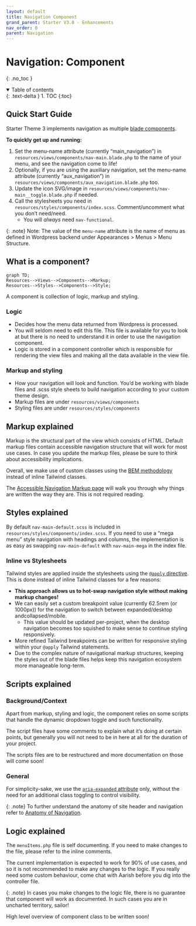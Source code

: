 ```yaml
---
layout: default
title: Navigation Component
grand_parent: Starter V3.0 - Enhancements
nav_order: 0
parent: Navigation
---
```

# Navigation: Component
{: .no_toc }

<details open markdown="block">
  <summary>
    Table of contents
  </summary>
  {: .text-delta }
1. TOC
{:toc}
</details>

## Quick Start Guide

Starter Theme 3 implements navigation as multiple [blade components](https://laravel.com/docs/11.x/blade#components).  

**To quickly get up and running:** 

1. Set the menu-name attribute (currently “main_navigation”) in `resources/views/components/nav-main.blade.php` to the name of your menu, and see the navigation come to life!
2. Optionally, if you are using the auxiliary navigation, set the menu-name attribute (currently “aux_navigation”) in `resources/views/components/aux_navigation.blade.php` too.
3. Update the icon SVG/image in `resources/views/components/nav-main__toggle.blade.php` if needed.
4. Call the stylesheets you need in `resources/styles/components/index.scss`. Comment/uncomment what you don’t need/need.
    - You will *always* need `nav-functional`.

{: .note}
Note: The value of the `menu-name` attribute is the name of menu as defined in Wordpress backend under Appearances > Menus > Menu Structure. 

## What is a component?

```mermaid
graph TD;
Resources-->Views-->Components-->Markup;
Resources-->Styles-->Components-->Style;

```

A component is collection of logic, markup and styling.

### Logic

- Decides how the menu data returned from Wordpress is processed.
- You will seldom need to edit this file. This file is available for you to look at but there is no need to understand it in order to use the navigation component.
- Logic is stored in a component controller which is responsible for rendering the view files and making all the data available in the view file.

### Markup and styling

- How your navigation will look and function. You’d be working with blade files and .scss style sheets to build navigation according to your custom theme design.
- Markup files are under `resources/views/components`
- Styling files are under `resources/styles/components`

## Markup explained

Markup is the structural part of the view which consists of HTML. Default markup files contain accessible navigation structure that will work for most use cases. In case you update the markup files, please be sure to think about accessibility implications.

Overall, we make use of custom classes using the [BEM methodology](https://getbem.com/) instead of inline Tailwind classes. 

The [Accessible Navigation Markup page](/docs/starter-v3-enhancements/navigation/accessible-navigation-markup.html) will walk you through why things are written the way they are. This is not required reading.

## Styles explained

By default `nav-main-default.scss` is included in `resources/styles/components/index.scss`*.* If you need to use a “mega menu” style navigation with headings and columns, the implementation is as easy as swapping `nav-main-default` with `nav-main-mega` in the index file.

### Inline vs Stylesheets

Tailwind styles are applied inside the stylesheets using the [`@apply` directive](https://tailwindcss.com/docs/functions-and-directives#apply). This is done instead of inline Tailwind classes for a few reasons:

- **This approach allows us to hot-swap navigation style without making markup changes!**
- We can easily set a custom breakpoint value (currently 62.5rem (or 1000px)) for the navigation to switch between expanded/desktop andcollapsed/mobile.
    - This value should be updated per-project, when the desktop navigation becomes too squished to make sense to continue styling responsively.
- More refined Tailwind breakpoints can be written for responsive styling within your `@apply` Tailwind statements.
- Due to the complex nature of navigational markup structures, keeping the styles out of the blade files helps keep this navigation ecosystem more manageable long-term.

## Scripts explained

### Background/Context

Apart from markup, styling and logic, the component relies on some scripts that handle the dynamic dropdown toggle and such functionality.

The script files have some comments to explain what it’s doing at certain points, but generally you will not  need to be in here at all for the duration of your project.

The scripts files are to be restructured and more documentation on those will come soon!

### General

For simplicity-sake, we use the [`aria-expanded` attribute](https://developer.mozilla.org/en-US/docs/Web/Accessibility/ARIA/Attributes/aria-expanded) only, without the need for an additional class toggling to control visibility.

{: .note}
To further understand the anatomy of site header and navigation refer to [Anatomy of Navigation](/docs/starter-v3-enhancements/navigation/anatomy-of-navigation.html).

## Logic explained

The `menuItems.php` file is self documenting. If you need to make changes to the file, please refer to the inline comments.

The current implementation is expected to work for 90% of use cases, and so it is not recommended to make any changes to the logic. If you really need some custom behaviour, come chat with Aarish before you dig into the controller file.

{: .note}
In cases you make changes to the logic file, there is no guarantee that component will work as documented. In such cases you are in uncharted territory, sailor!

High level overview of component class to be written soon!